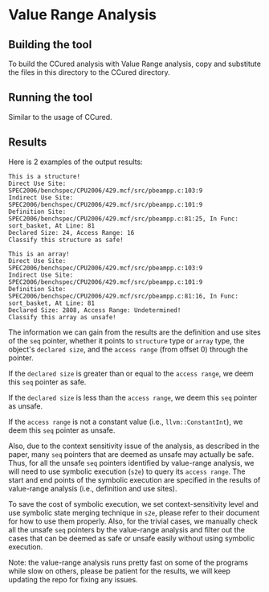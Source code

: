 # Value Range Analysis

## Building the tool
To build the CCured analysis with Value Range analysis, copy and substitute the files in this directory to the CCured directory.

## Running the tool

Similar to the usage of CCured.
   
## Results

Here is 2 examples of the output results:

```
This is a structure!
Direct Use Site: SPEC2006/benchspec/CPU2006/429.mcf/src/pbeampp.c:103:9
Indirect Use Site: SPEC2006/benchspec/CPU2006/429.mcf/src/pbeampp.c:101:9
Definition Site: SPEC2006/benchspec/CPU2006/429.mcf/src/pbeampp.c:81:25, In Func: sort_basket, At Line: 81
Declared Size: 24, Access Range: 16
Classify this structure as safe!

This is an array!
Direct Use Site: SPEC2006/benchspec/CPU2006/429.mcf/src/pbeampp.c:103:9
Indirect Use Site: SPEC2006/benchspec/CPU2006/429.mcf/src/pbeampp.c:101:9
Definition Site: SPEC2006/benchspec/CPU2006/429.mcf/src/pbeampp.c:81:16, In Func: sort_basket, At Line: 81
Declared Size: 2808, Access Range: Undetermined!
Classify this array as unsafe!
```

The information we can gain from the results are the definition and use sites of the ```seq``` pointer, whether it points to ```structure``` type or ```array``` type, the object's ```declared size```, and the ```access range``` (from offset 0) through the pointer.

If the ```declared size``` is greater than or equal to the ```access range```, we deem this ```seq``` pointer as safe.

If the ```declared size``` is less than the ```access range```, we deem this ```seq``` pointer as unsafe.

If the ```access range``` is not a constant value (i.e., ```llvm::ConstantInt```), we deem this ```seq``` pointer as unsafe.

Also, due to the context sensitivity issue of the analysis, as described in the paper, many ```seq``` pointers that are deemed as unsafe may actually be safe. Thus, for all the unsafe ```seq``` pointers identified by value-range analysis, we will need to use symbolic execution (```s2e```) to query its ```access range```. The start and end points of the symbolic execution are specified in the results of value-range analysis (i.e., definition and use sites). 

To save the cost of symbolic execution, we set context-sensitivity level and use symbolic state merging technique in ```s2e```, please refer to their document for how to use them properly. Also, for the trivial cases, we manually check all the unsafe ```seq``` pointers by the value-range analysis and filter out the cases that can be deemed as safe or unsafe easily without using symbolic execution.

Note: the value-range analysis runs pretty fast on some of the programs while slow on others, please be patient for the results, we will keep updating the repo for fixing any issues.
